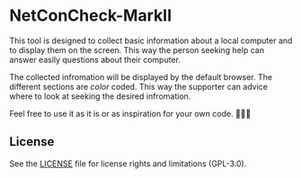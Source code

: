 # NetConCheck-MarkII

This tool is designed to collect basic information about a local computer and to display them on the screen. This way the person seeking help can answer easily questions about their computer.

The collected infromation will be displayed by the default browser. The different sections are *color* coded. This way the supporter can advice where to look at seeking the desired infromation.

Feel free to use it as it is or as inspiration for your own code. 🤟🏼😉

## License

See the [LICENSE](LICENSE.md) file for license rights and limitations (GPL-3.0).

